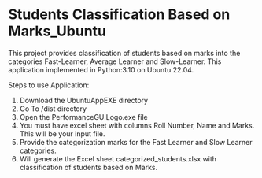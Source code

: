 # Students Classification Based on Marks_Ubuntu

This project provides classification of students based on marks into the categories Fast-Learner, Average Learner and Slow-Learner. This application implemented in Python:3.10 on Ubuntu 22.04.

Steps to use Application:
1. Download the UbuntuAppEXE directory
2. Go To /dist directory
3. Open the PerformanceGUILogo.exe file
4. You must have excel sheet with columns Roll Number, Name and Marks. This will be your input file.
5. Provide the categorization marks for the Fast Learner  and Slow Learner categories.
6. Will generate the Excel sheet categorized_students.xlsx with classification of students based on Marks.

